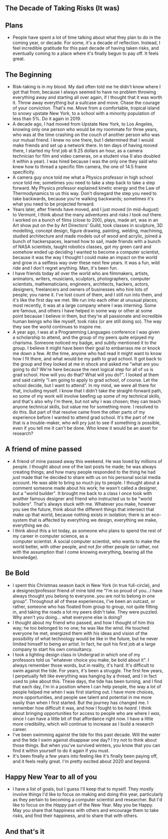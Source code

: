 ## The Decade of Taking Risks (It was)

## Plans
- People have spent a lot of time talking about what they plan to do in the coming year, or decade.
  For some, it's a decade of reflection. Instead, I feel incredible gratitude for this past decade of having
  taken risks, and eventually coming to a place where it's finally begun to pay off. It feels great.
  
## The Beginning
- Risk-taking is in my blood. My dad often told me he didn't know where I got that from, because I always seemed
  to have no problem throwing everything away and starting all over again, if I thought that it was worth it.
  Throw away everything but a suitcase and move. Chase the courage of your conviction. That's me. 
  Move from a comfortable, tropical island to snowy upstate New York, to a school with a minority population of less than 5%.
  Do it again in 2019.
- A decade ago, I had moved from Upstate New York, to Los Angeles, knowing only one person who would be
  my roommate for three years, who was at the time crashing on the couch of another person who was our mutual
  friend. I knew no one there, but I determined that I would make friends and set up a network there. In ten days of having
  moved there, I started my first job at 9.25 dollars an hour, as a camera technician for film and video cameras, 
  on a student visa (I also doubled it within a year). I was hired
  because I was the only one they said who knew how to thread a specific film camera, the one of 14.5 frame specificity.
- A camera guy once told me what a Physics professor in high school once told me; sometimes you need to take a step back
  to take a step forward. My Physics professor explained kinetic energy and the Law of Thermodynamics to us this way. 
  Don't disregard the step you need to take backwards, because you're walking backwards; sometimes it's what you need to be
  projected forward. 
- Years later, after friends have moved, and I just moved (in mid-August) to Vermont, I think about the many adventures
  and risks I took out there. I worked on a bunch of films (close to 200), plays, made art, was in an Art show
  put on the by Art Directors' Guild, took classes in sculpture, 3D modelling, concept design, figure drawing, painting, welding, machining, studied architecture
  and made models out of wood and acrylic, joined a bunch of hackerspaces, 
  learned how to sail, made friends with a bunch of NASA scientists, 
  taught robotics classes, got my green card and somehow ended up deciding I wanted to become a computer scientist, 
  because it was the way I thought I could make an impact on the world  and grow in a selfless way over these next few years. It was a fun, wild ride and I don't
  regret anything. Man, it's been fun.
- I have friends today all over the world who are filmmakers, artists, animators, writers, musicians, sculptors, photographers, computer scientists, mathematicians, engineers, architects, hackers, actors, designers, freelancers and owners of businesses who hire lots of people; you name it. I've lost count of them, and I still run into them, and it's
 like the first day we met. We run into each other at unusual places; most recently, it was at a large company where I was 
 interning. Some are famous, and others I have helped in some way or other at some point because I believe in them, but they're all passionate
 and incredible human beings who like myself, took risks (or are still doing so). The way they see the world continues to
 inspire me. 
- A year ago, I was at a Programming Languages conference I was given a scholarship to attend, and the group of my peers
  quite enjoyed my charisma. Someone noticed my badge, and subtly mentioned it to the group. 
  I believe it might have been their goal to embarrass me or knock me down a few. At the time, anyone who had
  read it might want to know how I fit there, and what would be my path to grad school. It got back to the group and 
  they looked at me in shock
  and asked me "what are you going to do? We're here because the next logical step for all of us is grad school. How will
  you do that? What will you do?". 
  I looked at them and said calmly "I am going to apply to grad school, of course. Let the school decide, but I want to attend". 
  In my mind, we were all there for that, including myself. I know that I didn't take the straight-forward path, so some of my work will involve beefing up some of my technical skills, and that's also why I'm there, but not why I was chosen; they can teach anyone technical skills, but value me for something more. I resolved to do this. But part of that resolve came from the other parts of my experience before I wanted to attend grad school. It's the part of me that is a trouble-maker, who will
  pry just to see if something *is* possible, even if you tell me it can't be done. Who knew it would be an asset for research?
  
## A friend of mine passed
- A friend of mine passed away this weekend. He was loved by millions of people. I thought about one of the last
  posts he made; he was always creating things; and how many people responded to the thing he had *just* made that
  he decided to share with us on his personal social media account. He was able to bring so much joy to people.
  I thought about a comment someone made about his work; he wasn't called a designer, but a "world builder". 
  It brought me back to a class I once took with another famous designer and friend who instructed us to be 
  "world builders". That's always stuck with me. Whatever you make, however you see the future, think about the 
  different things that intersect that make up that world, because nothing exists in isolation; there is an eco-system
  that is affected by everything we design, everything we make, everything we do. 
- I think about this a lot today, as someone who plans to spend the rest of my career in computer science, as a  
  computer scientist. A social computer scientist, who wants to make the world better, with other people, and not
  *for* other people (or rather, not with the assumption that I come knowing everything, bearing all the knowledge).
  
## Be Bold
- I spent this Christmas season back in New York (in true full-circle), and a designer/professor friend of mine
  told me "I'm so proud of you...I have always thought you belong to everyone..you are not to belong in one group".
  Throughout all of these experiences, I've been an outcast, or rather, someone who has floated from group to group,
  not quite fitting in, and taking the roads a lot my peers didn't take. They were puzzled. Why aren't you doing...
  what everyone else is doing? 
- I thought about my friend who passed, and how I thought of him this way; he too belonged to no one; he was like the wind.
  He touched everyone he met, energized them with his ideas and vision of the possibility of what technology would be like
  in the future, but he never limited himself to being an artist. In fact, he quit his first job at a large company to
  start his own consultancy. 
- I took a lighting design class in Undergrad in which one of my professors told us "whatever choice you make, be 
  bold about it". I always remember those words, but in reality, it's hard. It's difficult to swim against the tide.
  For years, it's been a struggle. The first few years, I perpetually felt like everything was hanging by a thread, and
  I in fact used to joke about this. These days, the tide has been turning, and I find that each day, I'm in a position
  where I can help people, the way a lot of people helped me when I was first starting out. I have more choices, more
  opportunities, and people see talent and potential in me more easily than when I first started. But the journey has changed me.
  I remember how difficult it was, and how I fought to be *heard*. I think about bringing opportunities for access to people
  who are where I *was*, since I can have a little bit of that affordance right now. I have a little more credibility,
  which will continue to increase as I build a research career.
- I've been swimming against the tide for this past decade. Will the water and the 
  tide I swim against disappear one day? I try not to think about those things. But when you've survived winters, you know
  that you can find it within yourself to do it again if you must.
- It's been finally a few years into feeling like it's finally been paying off, and it feels really great. I'm pretty excited
  about 2020 and beyond.
  
## Happy New Year to all of you
- I have a list of goals, but I guess I'll keep that to myself. They mostly involve things I'd like to focus on making
  and doing this year, particularly as they pertain to becoming a computer scientist and researcher. But I'd like to focus
  on the *Happy* part of the New Year. May you be Happy. May you share that happiness with others and encourage them to
  take risks, and find their happiness, and to share that with others.
  
## And that's it
  
